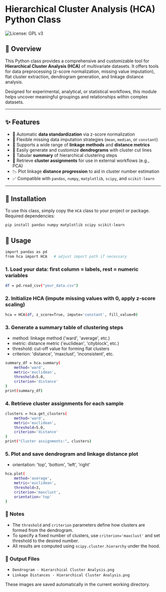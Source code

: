 # Hierarchical Cluster Analysis (HCA) Python Class

![License: GPL v3](https://img.shields.io/badge/License-GPLv3-blue.svg)

## 📌 Overview

This Python class provides a comprehensive and customizable tool for **Hierarchical Cluster Analysis (HCA)** of multivariate datasets.
It offers tools for data preprocessing (z-score normalization, missing value imputation), flat cluster extraction, dendrogram generation, and linkage distance analysis.

Designed for experimental, analytical, or statistical workflows, this module helps uncover meaningful groupings and relationships within complex datasets.

---

## ✨ Features

- 🔄 Automatic **data standardization** via z-score normalization
- 🧱 Flexible missing data imputation strategies (`mean`, `median`, or `constant`)
- 🔗 Supports a wide range of **linkage methods** and **distance metrics**
- 🌿 Easily generate and customize **dendrograms** with cluster cut lines
- 📄 Tabular **summary** of hierarchical clustering steps
- 🔢 Retrieve **cluster assignments** for use in external workflows (e.g., PCA)
- 📉 Plot linkage **distance progression** to aid in cluster number estimation
- ✅ Compatible with `pandas`, `numpy`, `matplotlib`, `scipy`, and `scikit-learn`

---

## 🔧 Installation

To use this class, simply copy the `HCA` class to your project or package.  
Required dependencies:

```bash
pip install pandas numpy matplotlib scipy scikit-learn
```

## 🚀 Usage
```bash
import pandas as pd
from hca import HCA   # adjust import path if necessary
```

### 1. Load your data: first column = labels, rest = numeric variables
```bash
df = pd.read_csv("your_data.csv")
```

### 2. Initialize HCA (impute missing values with 0, apply z-score scaling)
``` bash
hca = HCA(df, z_score=True, impute='constant', fill_value=0)
``` 

### 3. Generate a summary table of clustering steps
   - method: linkage method ('ward', 'average', etc.)
   - metric: distance metric ('euclidean', 'cityblock', etc.)
   - threshold: cut-off value for forming flat clusters
   - criterion: 'distance', 'maxclust', 'inconsistent', etc.

``` bash
summary_df = hca.summary(
    method='ward',
    metric='euclidean',
    threshold=5.0,
    criterion='distance'
)
print(summary_df)
``` 

### 4. Retrieve cluster assignments for each sample
``` bash
clusters = hca.get_clusters(
    method='ward',
    metric='euclidean',
    threshold=5.0,
    criterion='distance'
)
print("Cluster assignments:", clusters)
``` 

### 5. Plot and save dendrogram and linkage distance plot
  - orientation: 'top', 'bottom', 'left', 'right'

``` bash
hca.plot(
    method='average',
    metric='euclidean',
    threshold=3,
    criterion='maxclust',
    orientation='top'
)
```
### 📎 Notes

- The `threshold` and `criterion` parameters define how clusters are formed from the dendrogram.
- To specify a fixed number of clusters, use `criterion='maxclust'` and set threshold to the desired number.
- All results are computed using `scipy.cluster.hierarchy` under the hood.

### 📂 Output Files

- `Dendrogram - Hierarchical Cluster Analysis.png`
- `Linkage Distances - Hierarchical Cluster Analysis.png`

These images are saved automatically in the current working directory.
